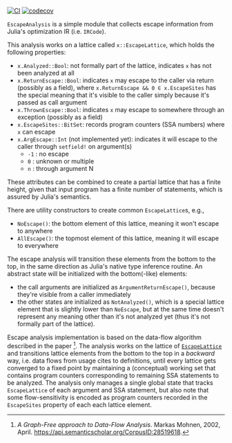 [![CI](https://github.com/aviatesk/EscapeAnalysis.jl/actions/workflows/ci.yml/badge.svg)](https://github.com/aviatesk/EscapeAnalysis.jl/actions/workflows/ci.yml)
[![codecov](https://codecov.io/gh/aviatesk/EscapeAnalysis.jl/branch/master/graph/badge.svg?token=ADEKPZRUJH)](https://codecov.io/gh/aviatesk/EscapeAnalysis.jl)

`EscapeAnalysis` is a simple module that collects escape information from Julia's optimization IR (i.e. `IRCode`).

This analysis works on a lattice called `x::EscapeLattice`, which holds the following properties:
- `x.Analyzed::Bool`: not formally part of the lattice, indicates `x` has not been analyzed at all
- `x.ReturnEscape::Bool`: indicates `x` may escape to the caller via return (possibly as a field),
    where `x.ReturnEscape && 0 ∈ x.EscapeSites` has the special meaning that it's visible to
    the caller simply because it's passed as call argument
- `x.ThrownEscape::Bool`: indicates `x` may escape to somewhere through an exception (possibly as a field)
- `x.EscapeSites::BitSet`: records program counters (SSA numbers) where `x` can escape
- `x.ArgEscape::Int` (not implemented yet): indicates it will escape to the caller through `setfield!` on argument(s)
  * `-1` : no escape
  * `0` : unknown or multiple
  * `n` : through argument N

These attributes can be combined to create a partial lattice that has a finite height, given
that input program has a finite number of statements, which is assured by Julia's semantics.

There are utility constructors to create common `EscapeLattice`s, e.g.,
- `NoEscape()`: the bottom element of this lattice, meaning it won't escape to anywhere
- `AllEscape()`: the topmost element of this lattice, meaning it will escape to everywhere

The escape analysis will transition these elements from the bottom to the top,
in the same direction as Julia's native type inference routine.
An abstract state will be initialized with the bottom(-like) elements:
- the call arguments are initialized as `ArgumentReturnEscape()`, because they're visible from a caller immediately
- the other states are initialized as `NotAnalyzed()`, which is a special lattice element that
  is slightly lower than `NoEscape`, but at the same time doesn't represent any meaning
  other than it's not analyzed yet (thus it's not formally part of the lattice).

Escape analysis implementation is based on the data-flow algorithm described in the paper [^MM02].
The analysis works on the lattice of [`EscapeLattice`](@ref) and transitions lattice elements
from the bottom to the top in a _backward_ way, i.e. data flows from usage cites to definitions,
until every lattice gets converged to a fixed point by maintaining a (conceptual) working set
that contains program counters corresponding to remaining SSA statements to be analyzed.
The analysis only manages a single global state that tracks `EscapeLattice` of each argument
and SSA statement, but also note that some flow-sensitivity is encoded as program counters
recorded in the `EscapeSites` property of each each lattice element.

[^MM02]: _A Graph-Free approach to Data-Flow Analysis_.
         Markas Mohnen, 2002, April.
         <https://api.semanticscholar.org/CorpusID:28519618>.
